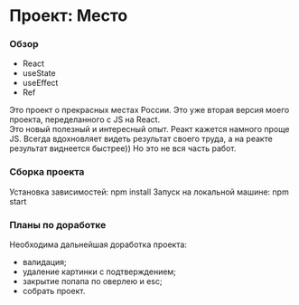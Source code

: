 # Проект: Место

### Обзор
* React
* useState
* useEffect
* Ref

Это проект о прекрасных местах России. Это уже вторая версия моего проекта, переделанного с JS на React. \
Это новый полезный и интересный опыт. Реакт кажется намного проще JS. Всегда вдохновляет видеть результат своего труда, а на реакте результат виднеется быстрее))
Но это не вся часть работ.

### Сборка проекта

Установка зависимостей: npm install
Запуск на локальной машине: npm start


### Планы по доработке
Необходима дальнейшая доработка проекта:
- валидация;
- удаление картинки с подтверждением;
- закрытие попапа по оверлею и esc;
- собрать проект.
